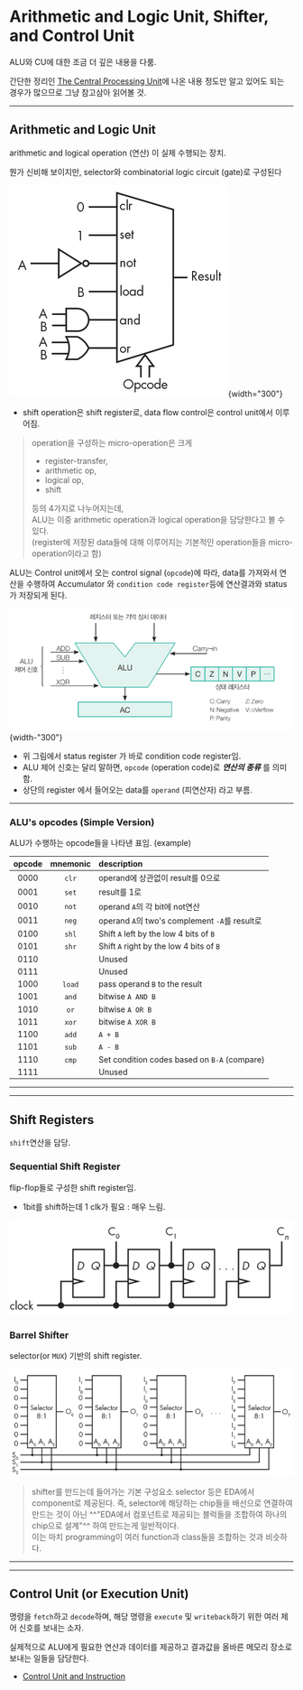# Arithmetic and Logic Unit, Shifter, and Control Unit

ALU와 CU에 대한 조금 더 깊은 내용을 다룸. 

간단한 정리인 [The Central Processing Unit](./ce04_04_cpu.md)에 나온 내용 정도만 알고 있어도 되는 경우가 많으므로 그냥 참고삼아 읽어볼 것.

---

## Arithmetic and Logic Unit

arithmetic and logical operation (연산) 이 실제 수행되는 장치.

뭔가 신비해 보이지만, selector와 combinatorial logic circuit (gate)로 구성된다 

![](./img/ALU_partial_internal.png){width="300"}

* shift operation은 shift register로, data flow control은 control unit에서 이루어짐.

> operation을 구성하는 micro-operation은 크게 
>
> * register-transfer, 
> * arithmetic op, 
> * logical op, 
> * shift 
> 
> 등의 4가지로 나누어지는데,  
> ALU는 이중 arithmetic operation과 logical operation을 담당한다고 볼 수 있다.  
> (register에 저장된 data들에 대해 이루어지는 기본적인 operation들을 micro-operation이라고 함)

ALU는 Control unit에서 오는 control signal (`opcode`)에 따라, data를 가져와서 연산을 수행하여 Accumulator 와 `condition code register`등에 연산결과와 status가 저장되게 된다.

![](./img/alu_diagram.png){width-"300"}

* 위 그림에서 status register 가 바로 condition code register임.
* ALU 제어 신호는 달리 말하면, `opcode` (operation code)로 ***연산의 종류*** 를 의미함.
* 상단의 register 에서 들어오는 data를 `operand` (피연산자) 라고 부름.

---

### ALU's opcodes (Simple Version)

ALU가 수행하는 opcode들을 나타낸 표임. (example)

| opcode | mnemonic | description |
|:----:|:----:|:---|
|0000| `clr` | operand에 상관없이 result를 0으로|
|0001| `set` | result를 1로|
|0010| `not` | operand `A`의 각 bit에 not연산|
|0011| `neg` | operand `A`의 two's complement `-A`를 result로|
|0100| `shl` | Shift `A` left by the low 4 bits of `B`|
|0101| `shr` | Shift `A` right by the low 4 bits of `B`|
|0110|  | Unused |
|0111|  | Unused |
|1000| `load` | pass operand `B` to the result |
|1001| `and` | bitwise `A AND B`  |
|1010| `or` | bitwise `A OR B`  |
|1011| `xor` | bitwise `A XOR B`  |
|1100| `add` | `A + B`  |
|1101| `sub` | `A - B`  |
|1110| `cmp` | Set condition codes based on `B-A` (compare)  |
|1111| | Unused|

---

---

## Shift Registers

`shift`연산을 담당.

### Sequential Shift Register

flip-flop들로 구성한 shift register임.

* 1bit를 shift하는데 1 clk가 필요 : 매우 느림.

![](./img/seq_shift_register.png)

### Barrel Shifter

selector(or `MUX`) 기반의 shift register.

![](./img/barrel_shifter.png)

> shifter를 만드는데 들어가는 기본 구성요소 selector 등은 EDA에서 component로 제공된다. 즉, selector에 해당하는 chip들을 배선으로 연결하여 만드는 것이 아닌 ^^"EDA에서 컴포넌트로 제공되는 블럭들을 조합하여 하나의 chip으로 설계"^^ 하여 만드는게 일반적이다.  
이는 마치 programming이 여러 function과 class들을 조합하는 것과 비슷하다.

---

---

## Control Unit (or Execution Unit)

명령을 `fetch`하고 `decode`하며, 해당 명령을 `execute` 및 `writeback`하기 위한 여러 제어 신호를 보내는 소자. 

실제적으로 ALU에게 필요한 연산과 데이터를 제공하고 결과값을 올바른 메모리 장소로 보내는 일들을 담당한다. 

* [Control Unit and Instruction](https://dsaint31.tistory.com/414)

